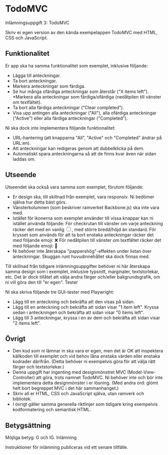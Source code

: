 # TodoMVC

Inlämningsuppgift 3: TodoMVC

Skriv er egen version av den kända exempelappen TodoMVC med HTML, CSS och JavaScript.
## Funktionalitet

  Er app ska ha samma funktionalitet som exemplet, inklusive följande:

   * Lägga till anteckningar.
   * Ta bort anteckningar.
   * Markera anteckningar som färdiga.
   * Se hur många ofärdiga anteckningar som återstår ("X items left").
    *Markera alla anteckningar som färdiga/ofärdiga (nedåtpilen till vänster om textfältet).
   * Ta bort alla färdiga anteckningar ("Clear completed").
   * Visa upp antingen alla anteckningar ("All"), alla ofärdiga anteckningar ("Active") eller alla färdiga anteckningar ("Completed").

 Ni ska dock inte implementera följande funktionalitet:

   * URL-hantering (att knapparna "All", "Active" och "Completed" ändrar på URL:en).
   * Att anteckningar kan redigeras genom att dubbelklicka på dem.
   * Automatiskt spara anteckningarna så att de finns kvar även när sidan laddas om.

## Utseende

Utseendet ska också vara samma som exemplet, förutom följande:

   * Er design ska, till skillnad från exemplet, vara responsiv. Ni bedömer själva hur detta bäst görs.
  *  Vänsterkolumnen (som beskriver ramverket Backbone.js) ska inte vara med.
   * Istället för ikonerna som exemplet använder till vissa knappar kan ni istället använda följande:
        För checkrutan till vänster om varje anteckning räcker det med en vanlig <input type="checkbox">, med större bredd/höjd än standard.
        För krysset som används för att ta bort enstaka anteckningar räcker det med följande emoji: ❌
        För nedåtpilen till vänster om textfältet räcker det med följande emoji: 🔽
   * Ni behöver inte återskapa "pappershög"-effekten under listan över anteckningar. Skuggan runt huvudinnehållet ska dock finnas med.

Till skillnad från tidigare inlämningsuppgifter behöver ni här återskapa samma design som i exemplet, inklusive typsnitt, marginaler, textstorlekar, etc. Det är dock tillåtet att välja andra färger och/eller bakgrundsgrafik, om ni vill göra den till "er egen".
Tester

Ni ska skriva följande tre GUI-tester med Playwright:

   * Lägg till en anteckning och bekräfta att den visas på sidan.
   * Lägg till en anteckning och bekräfta att sidan visar "1 item left". Kryssa sedan i anteckningen och bekräfta att sidan visar "0 items left".
   * Lägg till 3 anteckningar, kryssa i en av dem och bekräfta att sidan visar "2 items left".

## Övrigt

  *  Den kod som ni lämnar in ska vara er egen, men det är OK att inspektera källkoden till exemplet och vid behov låna enstaka värden eller enstaka kodrader därifrån. (Detta behöver ni exempelvis göra för att välja rätt färger och textstorlekar.)
   * Denna uppgift har ingenting med designmönstret MVC (Model-View-Controller) att göra, trots namnet TodoMVC. Ni behöver inte och bör inte implementera detta designmönster i er lösning. (Med andra ord: glömt helt bort begreppet MVC i det här sammanhanget.)
  *  Skriv all er HTML, CSS och JavaScript själva, utan ramverk och bibliotek.
  *  I övrigt gäller samma generella riktlinjer som tidigare kring exempelvis kodformatering och semantisk HTML.

## Betygsättning

Möjliga betyg: G och IG.
Inlämning

Instruktioner för inlämning publiceras vid ett senare tillfälle.
